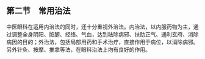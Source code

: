 ## 第二节　常用治法

中医眼科在运用内治法的同时，还十分重视外治法。内治法，以内服药物为主，通过调整全身阴阳、脏腑、经络、气血，达到祛除病邪、扶助正气、通利玄府、消除病因的目的；外治法，包括局部用药和手术治疗，直接作用于病位，以消除病邪。另外针灸、按摩、推拿等法，在眼科治法上均有良好的作用。
